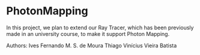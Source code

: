 PhotonMapping
=============
In this project, we plan to extend our Ray Tracer, which has been previously made in an university course, to make it support
Photon Mapping.

Authors:
Ives Fernando M. S. de Moura
Thiago Vinícius Vieira Batista
